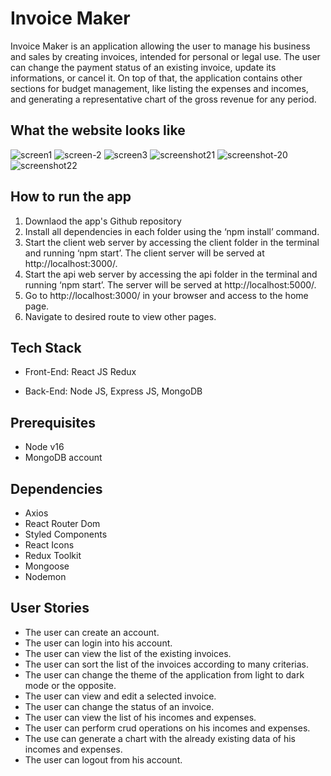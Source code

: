 # Invoice Maker 

Invoice Maker is an application allowing the user to manage his business and sales by creating invoices, intended for personal or legal use. The user can change the payment status of an existing invoice, update its informations, or cancel it.
On top of that, the application contains other sections for budget management, like listing the expenses and incomes, and generating a representative chart of the gross revenue for any period.

## What the website looks like 

<img src="https://i.ibb.co/h1c8zmk/screen1.png" alt="screen1">
<img src="https://i.ibb.co/dr47v74/screen-2.png" alt="screen-2">
<img src="https://i.ibb.co/RCjHytd/screen3.png" alt="screen3">
<img src="https://i.ibb.co/bdd4FCb/screenshot21.png" alt="screenshot21">
<img src="https://i.ibb.co/HgjJpRY/screenshot-20.png" alt="screenshot-20">
<img src="https://i.ibb.co/Gcgww32/screenshot22.png" alt="screenshot22">

## How to run the app

1. Downlaod the app's Github repository 
2. Install all dependencies in each folder using the ‘npm install’ command.
3. Start the client web server by accessing the client folder in the terminal and running ‘npm start’. The client server will be served at http://localhost:3000/.
4. Start the api web server by accessing the api folder in the terminal and running ‘npm start’. The server will be served at http://localhost:5000/.
5. Go to http://localhost:3000/ in your browser and access to the home page.
6. Navigate to desired route to view other pages.


## Tech Stack

- Front-End:
    React JS
    Redux    

- Back-End:
    Node JS,
    Express JS,
    MongoDB

## Prerequisites

- Node v16
- MongoDB account

## Dependencies

- Axios
- React Router Dom
- Styled Components
- React Icons
- Redux Toolkit
- Mongoose
- Nodemon

## User Stories

- The user can create an account.
- The user can login into his account.
- The user can view the list of the existing invoices.
- The user can sort the list of the invoices according to many criterias.
- The user can change the theme of the application from light to dark mode or the opposite.
- The user can view and edit a selected invoice.
- The user can change the status of an invoice.
- The user can view the list of his incomes and expenses.
- The user can perform crud operations on his incomes and expenses.
- The use can generate a chart with the already existing data of his incomes and expenses.
- The user can logout from his account.

